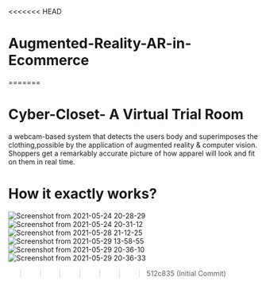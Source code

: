 <<<<<<< HEAD
# Augmented-Reality-AR-in-Ecommerce
=======
# Cyber-Closet- A Virtual Trial Room
a webcam-based system that detects the users body and superimposes the clothing,possible by the application of augmented reality &amp; computer vision. Shoppers get a remarkably accurate picture of how apparel will look and fit on them in real time.
# How it exactly works? 
![Screenshot from 2021-05-24 20-28-29](https://user-images.githubusercontent.com/57829377/141171544-dfae5e81-94c1-4778-a11f-80e6ff8bcb2e.png)
![Screenshot from 2021-05-24 20-31-12](https://user-images.githubusercontent.com/57829377/141171643-911fb585-495d-49ec-860b-9a6e3ee950d9.png)
![Screenshot from 2021-05-28 21-12-25](https://user-images.githubusercontent.com/57829377/141171686-b7f8df8b-a336-4813-9308-bbe818e5aca7.png)
![Screenshot from 2021-05-29 13-58-55](https://user-images.githubusercontent.com/57829377/141171721-addfd026-ca7a-498a-8855-c84bcf6ea546.png)
![Screenshot from 2021-05-29 20-36-10](https://user-images.githubusercontent.com/57829377/141171750-05ec4b85-cdf6-4baa-a394-371286249a8c.png)
![Screenshot from 2021-05-29 20-36-33](https://user-images.githubusercontent.com/57829377/141171774-e19e5e4e-44f0-4694-a52c-ac41dbcb446d.png)


>>>>>>> 512c835 (Initial Commit)
